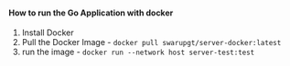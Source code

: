 #### How to run the Go Application with docker
1. Install Docker
2. Pull the Docker Image - `docker pull swarupgt/server-docker:latest`
3. run the image - `docker run --network host server-test:test`
